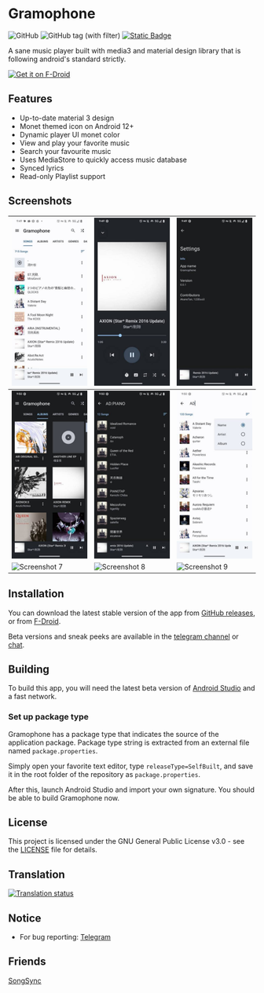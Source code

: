 # Gramophone
![GitHub](https://img.shields.io/github/license/AkaneTan/Gramophone?style=flat-square&logoColor=white&labelColor=black&color=white)
![GitHub tag (with filter)](https://img.shields.io/github/v/tag/AkaneTan/Gramophone?style=flat-square&logoColor=white&labelColor=black&color=white)
[![Static Badge](https://img.shields.io/badge/Telegram-Content?style=flat-square&logo=telegram&logoColor=black&color=white)](https://t.me/AkaneDev)

A sane music player built with media3 and material design library that is following android's standard strictly.

[<img src="https://fdroid.gitlab.io/artwork/badge/get-it-on.png"
     alt="Get it on F-Droid"
     height="80">](https://f-droid.org/packages/org.akanework.gramophone/)

## Features
- Up-to-date material 3 design
- Monet themed icon on Android 12+
- Dynamic player UI monet color
- View and play your favorite music
- Search your favourite music
- Uses MediaStore to quickly access music database
- Synced lyrics
- Read-only Playlist support

## Screenshots
| ![Screenshot 1](https://raw.githubusercontent.com/AkaneTan/Gramophone/beta/fastlane/metadata/android/en-US/images/phoneScreenshots/screenshot_1.jpg) | ![Screenshot 2](https://raw.githubusercontent.com/AkaneTan/Gramophone/beta/fastlane/metadata/android/en-US/images/phoneScreenshots/screenshot_2.jpg) | ![Screenshot 3](https://raw.githubusercontent.com/AkaneTan/Gramophone/beta/fastlane/metadata/android/en-US/images/phoneScreenshots/screenshot_3.jpg) |
|------------------------------------------------------------------------------------------------------------------------------------------------------|------------------------------------------------------------------------------------------------------------------------------------------------------|------------------------------------------------------------------------------------------------------------------------------------------------------|
| ![Screenshot 4](https://raw.githubusercontent.com/AkaneTan/Gramophone/beta/fastlane/metadata/android/en-US/images/phoneScreenshots/screenshot_4.jpg) | ![Screenshot 5](https://raw.githubusercontent.com/AkaneTan/Gramophone/beta/fastlane/metadata/android/en-US/images/phoneScreenshots/screenshot_5.jpg) | ![Screenshot 6](https://raw.githubusercontent.com/AkaneTan/Gramophone/beta/fastlane/metadata/android/en-US/images/phoneScreenshots/screenshot_6.jpg) |
| ![Screenshot 7](https://raw.githubusercontent.com/AkaneTan/Gramophone/beta/fastlane/metadata/android/en-US/images/phoneScreenshots/screenshot_7.jpg) | ![Screenshot 8](https://raw.githubusercontent.com/AkaneTan/Gramophone/beta/fastlane/metadata/android/en-US/images/phoneScreenshots/screenshot_8.jpg) | ![Screenshot 9](https://raw.githubusercontent.com/AkaneTan/Gramophone/beta/fastlane/screenshot_9.jpg) |


## Installation
You can download the latest stable version of the app from [GitHub releases](https://github.com/AkaneTan/Gramophone/releases/latest), or from [F-Droid](https://f-droid.org/packages/org.akanework.gramophone/).

Beta versions and sneak peeks are available in the [telegram channel](https://t.me/FoedusProgramme) or [chat](https://t.me/FoedusDiscussion).

## Building
To build this app, you will need the latest beta version of [Android Studio](https://developer.android.com/studio) and a fast network.

### Set up package type
Gramophone has a package type that indicates the source of the application package. Package type string is extracted from an external file named `package.properties`.

Simply open your favorite text editor, type `releaseType=SelfBuilt`, and save it in the root folder of the repository as `package.properties`.

After this, launch Android Studio and import your own signature. You should be able to build Gramophone now.

## License
This project is licensed under the GNU General Public License v3.0 - see the [LICENSE](https://github.com/AkaneTan/Gramophone/blob/beta/LICENSE) file for details.

## Translation
<a href="https://hosted.weblate.org/engage/gramophone/">
<img src="https://hosted.weblate.org/widget/gramophone/strings-xml/287x66-white.png" alt="Translation status" />
</a>

## Notice
- For bug reporting: [Telegram](https://t.me/FoedusDiscussion)

## Friends
[SongSync](https://github.com/lambada10/songsync)
